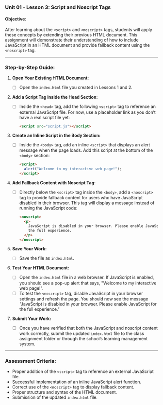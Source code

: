 ### Unit 01 - Lesson 3: Script and Noscript Tags

#### **Objective:**

After learning about the `<script>` and `<noscript>` tags, students will apply these concepts by extending their previous HTML document. This assignment will demonstrate their understanding of how to include JavaScript in an HTML document and provide fallback content using the `<noscript>` tag.

---

### **Step-by-Step Guide:**

1. **Open Your Existing HTML Document:**

   - [ ] Open the `index.html` file you created in Lessons 1 and 2.

2. **Add a Script Tag Inside the Head Section:**

   - [ ] Inside the `<head>` tag, add the following `<script>` tag to reference an external JavaScript file. For now, use a placeholder link as you don’t have a real script file yet:
     ```html
     <script src="script.js"></script>
     ```

3. **Create an Inline Script in the Body Section:**

   - [ ] Inside the `<body>` tag, add an inline `<script>` that displays an alert message when the page loads. Add this script at the bottom of the `<body>` section:
     ```html
     <script>
       alert("Welcome to my interactive web page!");
     </script>
     ```

4. **Add Fallback Content with Noscript Tag:**

   - [ ] Directly below the `<script>` tag inside the `<body>`, add a `<noscript>` tag to provide fallback content for users who have JavaScript disabled in their browser. This tag will display a message instead of running the JavaScript code:
     ```html
     <noscript>
       <p>
         JavaScript is disabled in your browser. Please enable JavaScript for
         the full experience.
       </p>
     </noscript>
     ```

5. **Save Your Work:**

   - [ ] Save the file as `index.html`.

6. **Test Your HTML Document:**

   - [ ] Open the `index.html` file in a web browser. If JavaScript is enabled, you should see a pop-up alert that says, "Welcome to my interactive web page!".
   - [ ] To test the `<noscript>` tag, disable JavaScript in your browser settings and refresh the page. You should now see the message "JavaScript is disabled in your browser. Please enable JavaScript for the full experience."

7. **Submit Your Work:**
   - [ ] Once you have verified that both the JavaScript and noscript content work correctly, submit the updated `index.html` file to the class assignment folder or through the school’s learning management system.

---

### **Assessment Criteria:**

- Proper addition of the `<script>` tag to reference an external JavaScript file.
- Successful implementation of an inline JavaScript alert function.
- Correct use of the `<noscript>` tag to display fallback content.
- Proper structure and syntax of the HTML document.
- Submission of the updated `index.html` file.
